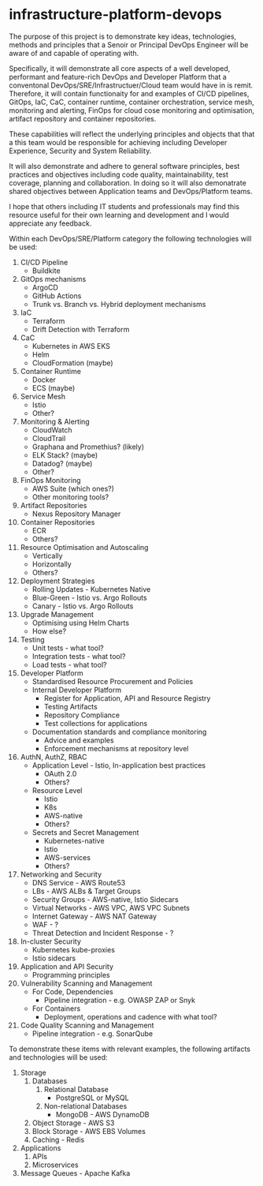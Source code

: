 # infrastructure-platform-devops

The purpose of this project is to demonstrate key ideas, technologies, methods and principles that a Senoir or Principal DevOps Engineer will be aware of and capable of operating with.

Specifically, it will demonstrate all core aspects of a well developed, performant and feature-rich DevOps and Developer Platform that a conventonal DevOps/SRE/Infrastructuer/Cloud team would have in is remit. Therefore, it will contain functionaity for and examples of CI/CD pipelines, GitOps, IaC, CaC, container runtime, container orchestration, service mesh, monitoring and alerting, FinOps for cloud cose monitoring and optimisation, artifact repository and container repositories. 

These capabilities will reflect the underlying principles and objects that that a this team would be responsible for achieving including Developer Experience, Security and System Reliability. 

It will also demonstrate and adhere to general software principles, best practices and objectives including code quality, maintainability, test coverage, planning and collaboration. In doing so it will also demonatrate shared objectives between Application teams and DevOps/Platform teams.

I hope that others including IT students and professionals may find this resource useful for their own learning and development and I would appreciate any feedback.

Within each DevOps/SRE/Platform category the following technologies will be used:

1. CI/CD Pipeline
    * Buildkite
2. GitOps mechanisms
    * ArgoCD
    * GitHub Actions
    * Trunk vs. Branch vs. Hybrid deployment mechanisms
3. IaC
    * Terraform
    * Drift Detection with Terraform
4. CaC
    * Kubernetes in AWS EKS
    * Helm
    * CloudFormation (maybe)
5. Container Runtime
    * Docker
    * ECS (maybe)
6. Service Mesh
    * Istio
    * Other?
7. Monitoring & Alerting
    * CloudWatch
    * CloudTrail
    * Graphana and Promethius? (likely)
    * ELK Stack? (maybe)
    * Datadog? (maybe)
    * Other?
8. FinOps Monitoring
    * AWS Suite (which ones?)
    * Other monitoring tools?
9. Artifact Repositories
    * Nexus Repository Manager
10. Container Repositories
    * ECR
    * Others?
11. Resource Optimisation and Autoscaling
    * Vertically
    * Horizontally
    * Others?
12. Deployment Strategies
    * Rolling Updates - Kubernetes Native
    * Blue-Green - Istio vs. Argo Rollouts
    * Canary - Istio vs. Argo Rollouts
13. Upgrade Management 
    * Optimising using Helm Charts
    * How else?
14. Testing
    * Unit tests - what tool?
    * Integration tests - what tool?
    * Load tests - what tool?
15. Developer Platform
    * Standardised Resource Procurement and Policies
    * Internal Developer Platform
        * Register for Application, API and Resource Registry
        * Testing Artifacts
        * Repository Compliance
        * Test collections for applications
    * Documentation standards and compliance monitoring
        * Advice and examples
        * Enforcement mechanisms at repository level
16. AuthN, AuthZ, RBAC
    * Application Level - Istio, In-application best practices
        * OAuth 2.0
        * Others?
    * Resource Level
        * Istio
        * K8s
        * AWS-native
        * Others?
    * Secrets and Secret Management
        * Kubernetes-native
        * Istio
        * AWS-services
        * Others?
17. Networking and Security
    * DNS Service - AWS Route53
    * LBs - AWS ALBs & Target Groups
    * Security Groups - AWS-native, Istio Sidecars
    * Virtual Networks - AWS VPC, AWS VPC Subnets
    * Internet Gateway - AWS NAT Gateway
    * WAF - ?
    * Threat Detection and Incident Response - ?
18. In-cluster Security
    * Kubernetes kube-proxies
    * Istio sidecars
19. Application and API Security
    * Programming principles
20. Vulnerability Scanning and Management
    * For Code, Dependencies
        * Pipeline integration - e.g. OWASP ZAP or Snyk
    * For Containers
        * Deployment, operations and cadence with what tool?
21. Code Quality Scanning and Management
    * Pipeline integration - e.g. SonarQube

To demonstrate these items with relevant examples, the following artifacts and technologies will be used:

1. Storage
    1. Databases
        1. Relational Database
            * PostgreSQL or MySQL
        2. Non-relational Databases
            * MongoDB - AWS DynamoDB
    2. Object Storage - AWS S3
    3. Block Storage - AWS EBS Volumes
    4. Caching - Redis
2. Applications
    1. APIs
    2. Microservices
3. Message Queues - Apache Kafka
